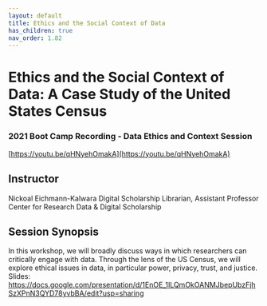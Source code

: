 ```yaml
---
layout: default
title: Ethics and the Social Context of Data
has_children: true
nav_order: 1.82
---
```


# Ethics and the Social Context of Data: A Case Study of the United States Census

### 2021 Boot Camp Recording - Data Ethics and Context Session
[https://youtu.be/qHNyehOmakA](https://youtu.be/qHNyehOmakA)

## Instructor
Nickoal Eichmann-Kalwara
Digital Scholarship Librarian, Assistant Professor
Center for Research Data & Digital Scholarship

## Session Synopsis
In this workshop, we will broadly discuss ways in which researchers can critically engage with data. Through the lens of the US Census, we will explore ethical issues in data, in particular power, privacy, trust, and justice. Slides: https://docs.google.com/presentation/d/1EnOE_1ILQmOkOANMJbepUbzFjhSzXPnN3QYD78yvbBA/edit?usp=sharing


